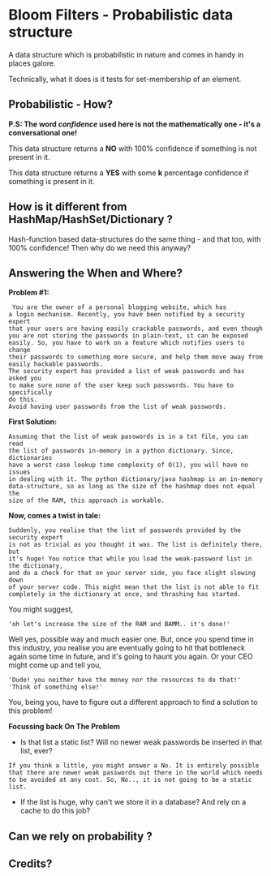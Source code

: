 # Bloom Filters - Probabilistic data structure
A data structure which is probabilistic in nature and comes in handy
in places galore.

Technically, what it does is it tests for set-membership of an element.

## Probabilistic - How?
**P.S: The word *confidence* used here is not the mathematically one -
it's a conversational one!**

This data structure returns  a **NO** with 100% confidence if something
is not present in it.

This data structure returns a **YES** with some **k** percentage
confidence if something is present in it.

## How is it different from HashMap/HashSet/Dictionary ?

Hash-function based data-structures do the same thing - and that too,
with 100% confidence! Then why do we need this anyway?

## Answering the When and Where?

**Problem #1:**
```
 You are the owner of a personal blogging website, which has
a login mechanism. Recently, you have been notified by a security expert
that your users are having easily crackable passwords, and even though
you are not storing the passwords in plain-text, it can be exposed
easily. So, you have to work on a feature which notifies users to change
their passwords to something more secure, and help them move away from
easily hackable passwords.
The security expert has provided a list of weak passwords and has asked you
to make sure none of the user keep such passwords. You have to specifically
do this.
Avoid having user passwords from the list of weak passwords.
```
**First Solution:**
```
Assuming that the list of weak passwords is in a txt file, you can read
the list of passwords in-memory in a python dictionary. Since, dictionaries
have a worst case lookup time complexity of O(1), you will have no issues
in dealing with it. The python dictionary/java hashmap is an in-memory
data-structure, so as long as the size of the hashmap does not equal the
size of the RAM, this approach is workable.
```
**Now, comes a twist in tale:**
```
Suddenly, you realise that the list of passwords provided by the security expert
is not as trivial as you thought it was. The list is definitely there, but
it's huge! You notice that while you load the weak-password list in the dictionary,
and do a check for that on your server side, you face slight slowing down
of your server code. This might mean that the list is not able to fit
completely in the dictionary at once, and thrashing has started.
```
You might suggest,
```
'oh let's increase the size of the RAM and BAMM.. it's done!'
```

Well yes, possible way and much easier one. But, once you spend time in this
industry, you realise you are eventually going to hit that bottleneck again
some time in future, and it's going to haunt you again. Or your CEO might come
up and tell you,
```
'Dude! you neither have the money nor the resources to do that!'
'Think of something else!'
```

You, being you, have to figure out a different approach to find a solution
to this problem!

**Focussing back On The Problem**
- Is that list a static list? Will no newer weak passwords be inserted in that
list, ever?
```
If you think a little, you might answer a No. It is entirely possible
that there are newer weak passwords out there in the world which needs
to be avoided at any cost. So, No.., it is not going to be a static list.
```
- If the list is huge, why can't we store it in a database? And rely on a cache
to do this job?


## Can we rely on probability ?


## Credits?
